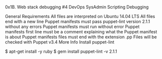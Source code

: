 0x1B. Web stack debugging #4
DevOps SysAdmin Scripting Debugging

General Requirements
All files are interpreted on Ubuntu 14.04 LTS
All files end with a new line
Puppet manifests must pass puppet-lint version 2.1.1 without any errors
Puppet manifests must run without error
Puppet manifests first line must be a comment explaining what the Puppet manifest is about
Puppet manifests files must end with the extension .pp
Files will be checked with Puppet v3.4
More Info
Install puppet-lint

$ apt-get install -y ruby
$ gem install puppet-lint -v 2.1.1
